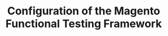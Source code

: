 ---
layout: default
group: mftf
subgroup: 30 Framework
title: Configuration of the Magento Functional Testing Framework
menu_title: Configuration
menu_order: 1
version: 2.3
github_link: magento-functional-testing-framework/framework/configuration.md
---